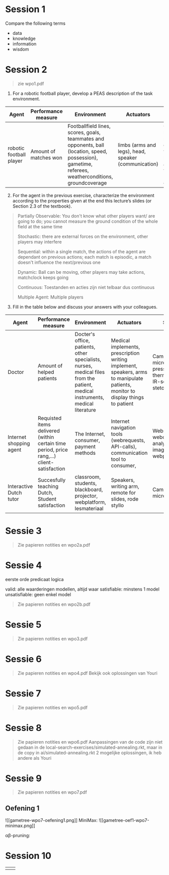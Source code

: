 # Session 1
Compare the following terms
- data
- knowledge
- information
- wisdom

# Session 2
> zie wpo1.pdf

1. For a robotic football player, develop a PEAS description of the task environment. 

| Agent                   | Performance measure   | Environment                                                                                                                                            | Actuators                                            | Sensors                                                                                                                                                                 |
| ----------------------- | --------------------- | ------------------------------------------------------------------------------------------------------------------------------------------------------ | ---------------------------------------------------- | ----------------------------------------------------------------------------------------------------------------------------------------------------------------------- |
| robotic football player | Amount of matches won | Footballfield lines, scores, goals, teammates and opponents, ball (location, speed, possession), gametime, referees, weatherconditions, groundcoverage | limbs (arms and legs), head, speaker (communication) | Orientation, cameras, microphone, pressuresensors, distancemeasurements, weatherinstruments, balance/gyroscope, accelerometer, voltmeter (batterijpercentage checken),  |

2. For the agent in the previous exercise, characterize the environment according to the properties given at the end this lecture’s slides (or Section 2.3 of the textbook). 
> Partially Observable: You don't know what other players want/ are going to do; you cannot measure the ground condition of the whole field at the same time
> 
> Stochastic: there are external forces on the environment, other players may interfere
> 
> Sequential: within a single match, the actions of the agent are dependant on previous actions; each match is episodic, a match doesn't influence the next/previous one
> 
> Dynamic: Ball can be moving, other players may take actions, matchclock keeps going
> 
> Continuous: Toestanden en acties zijn niet telbaar dus continuous
> 
> Multiple Agent: Multiple players

3. Fill in the table below and discuss your answers with your colleagues.

| Agent                   | Performance measure                                                                        | Environment                                                                                                                   | Actuators                                                                                                                       | Sensors                                                                  |
| ----------------------- | ------------------------------------------------------------------------------------------ | ----------------------------------------------------------------------------------------------------------------------------- | ------------------------------------------------------------------------------------------------------------------------------- | ------------------------------------------------------------------------ |
| Doctor                  | Amount of helped patients                                                                  | Docter's office, patients, other specialists, nurses, medical files from the patient, medical instruments, medical literature | Medical implements, prescription writing implement, speakers, arms to manipulate patients, monitor to display things to patient | Camera, microphone, pressuresensors, thermometer, IR-scanner, stetoscope |
| Internet shopping agent | Requisted items delivered (within certain time period, price rang,...) client-satisfaction | The Internet, consumer, payment methods                                                                                       | Internet navigation tools (webrequests, API-calls), communication tool to consumer,                                             | Webscraper, webcontent analyser (text, images, webpages,...)             |
| Interactive Dutch tutor | Succesfully teaching Dutch, Student satisfaction                                           | classroom, students, blackboard, projector, webplatform, lesmateriaal                                                         | Speakers, writing arm, remote for slides, rode styllo                                                                           | Camera, microphone                                                       |

# Sessie 3
> Zie papieren notities en wpo2a.pdf

# Sessie 4
eerste orde predicaat logica

valid: alle waarderingen modellen, altijd waar
satisfiable: minstens 1 model
unsatisfiable: geen enkel model

> Zie papieren notities en wpo2b.pdf

# Sessie 5
> Zie papieren notities en wpo3.pdf

# Sessie 6
> Zie papieren notities en wpo4.pdf
> Bekijk ook oplossingen van Youri

# Sessie 7
> Zie papieren notities en wpo5.pdf

# Sessie 8
> Zie papieren notities en wpo6.pdf
> Aanpassingen van de code zijn niet gedaan in de local-search-exercises/simulated-annealing.rkt,
> maar in de copy in ai/simulated-annealing.rkt
> 2 mogelijke oplossingen, ik heb andere als Youri

# Sessie 9
> Zie papieren notities en wpo7.pdf

## Oefening 1
![[gametree-wpo7-oefening1.png]]
MiniMax:
![[gametree-oef1-wpo7-minimax.png]]

 αβ-pruning:

# Session 10


|     |     |
| --- | --- |
|     |     |
